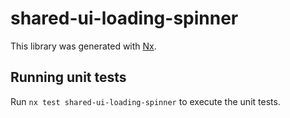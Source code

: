 # shared-ui-loading-spinner

This library was generated with [Nx](https://nx.dev).

## Running unit tests

Run `nx test shared-ui-loading-spinner` to execute the unit tests.
